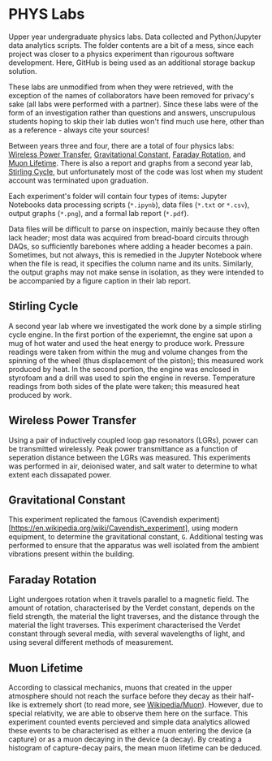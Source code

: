 # PHYS Labs

Upper year undergraduate physics labs. Data collected and Python/Jupyter data analytics scripts. The folder contents are a bit of a mess, since each project was closer to a physics experiment than rigourous software development. Here, GitHub is being used as an additional storage backup solution.  

These labs are unmodified from when they were retrieved, with the exception of the names of collaborators have been removed for privacy's sake (all labs were performed with a partner). Since these labs were of the form of an investigation rather than questions and answers, unscrupulous students hoping to skip their lab duties won't find much use here, other than as a reference - always cite your sources!  

Between years three and four, there are a total of four physics labs: [Wireless Power Transfer](#wireless-power-transfer), [Gravitational Constant](#gravitational-constant), [Faraday Rotation](#faraday-rotation), and [Muon Lifetime](#muon-lifetime). There is also a report and graphs from a second year lab, [Stirling Cycle](#stirling-cycle), but unfortunately most of the code was lost when my student account was terminated upon graduation.  

Each experiment's folder will contain four types of items: Jupyter Notebooks data processing scripts (`*.ipynb`), data files (`*.txt` or `*.csv`), output graphs (`*.png`), and a formal lab report (`*.pdf`).  

Data files will be difficult to parse on inspection, mainly because they often lack header; most data was acquired from bread-board circuits through DAQs, so sufficiently barebones where adding a header becomes a pain. Sometimes, but not always, this is remedied in the Jupyter Notebook where when the file is read, it specifies the column name and its units. Similarly, the output graphs may not make sense in isolation, as they were intended to be accompanied by a figure caption in their lab report.  


## Stirling Cycle

A second year lab where we investigated the work done by a simple stirling cycle engine. In the first portion of the experiemnt, the engine sat upon a mug of hot water and used the heat energy to produce work. Pressure readings were taken from within the mug and volume changes from the spinning of the wheel (thus displacement of the piston); this measured work produced by heat. In the second portion, the engine was enclosed in styrofoam and a drill was used to spin the engine in reverse. Temperature readings from both sides of the plate were taken; this measured heat produced by work.


## Wireless Power Transfer

Using a pair of inductively coupled loop gap resonators (LGRs), power can be transmitted wirelessly. Peak power transmittance as a function of seperation distance between the LGRs was measured. This experiments was performed in air, deionised water, and salt water to determine to what extent each dissapated power.


## Gravitational Constant

This experiment replicated the famous (Cavendish experiment)[https://en.wikipedia.org/wiki/Cavendish_experiment], using modern equipment, to determine the gravitational constant, `G`. Additional testing was performed to ensure that the apparatus was well isolated from the ambient vibrations present within the building.


## Faraday Rotation

Light undergoes rotation when it travels parallel to a magnetic field. The amount of rotation, characterised by the Verdet constant, depends on the field strength, the material the light traverses, and the distance through the material the light traverses. This experiment characterised the Verdet constant through several media, with several wavelengths of light, and using several different methods of measurement.


## Muon Lifetime

According to classical mechanics, muons that created in the upper atmosphere should not reach the surface before they decay as their half-like is extremely short (to read more, see [Wikipedia/Muon](https://en.wikipedia.org/wiki/Muon)). However, due to special relativity, we are able to observe them here on the surface. This experiment counted events percieved and simple data analytics allowed these events to be characterised as either a muon entering the device (a capture) or as a muon decaying in the device (a decay). By creating a histogram of capture-decay pairs, the mean muon lifetime can be deduced.

